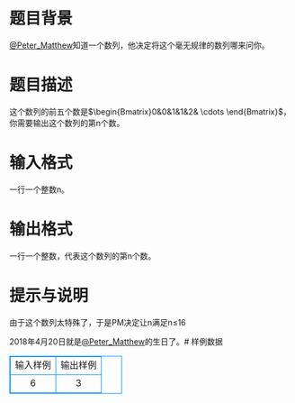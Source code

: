 # 题目背景
[@Peter_Matthew](https://www.luogu.org/space/show?uid=59593)知道一个数列，他决定将这个毫无规律的数列哪来问你。
# 题目描述
这个数列的前五个数是$\begin{Bmatrix}0&0&1&1&2& \cdots \end{Bmatrix}$，你需要输出这个数列的第n个数。
# 输入格式
一行一个整数n。
# 输出格式
一行一个整数，代表这个数列的第n个数。
# 提示与说明
由于这个数列太特殊了，于是PM决定让n满足n$\leq$16

2018年4月20日就是[@Peter_Matthew](https://www.luogu.org/space/show?uid=59593)的生日了。# 样例数据
<style>
        table,table tr th, table tr td { border:1px solid #0094ff; }
        table { width: 200px; min-height: 25px; line-height: 25px; text-align: center; border-collapse: collapse;}   
    </style>
<table>
	<tr>
		<td>输入样例</td>
		<td>输出样例</td>
	</tr>
<tr><td>6</td><td>3</td></tr></table>
